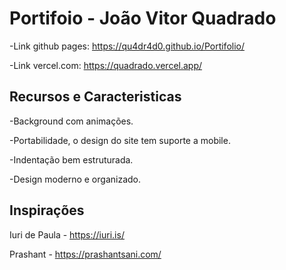 # Portifoio - João Vitor Quadrado

-Link github pages: https://qu4dr4d0.github.io/Portifolio/

-Link vercel.com: https://quadrado.vercel.app/


## Recursos e Caracteristicas

-Background com animações.

-Portabilidade, o design do site tem suporte a mobile.

-Indentação bem estruturada.

-Design moderno e organizado.


## Inspirações

Iuri de Paula - https://iuri.is/

Prashant - https://prashantsani.com/

